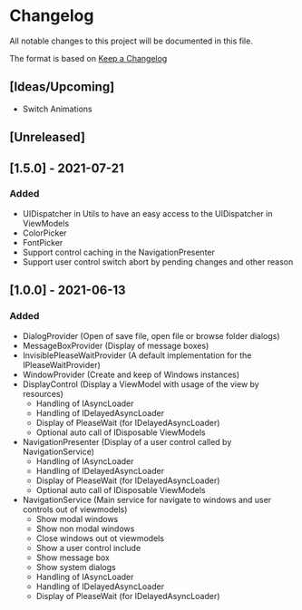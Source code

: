 # Changelog
All notable changes to this project will be documented in this file.

The format is based on [Keep a Changelog](https://keepachangelog.com/en/1.0.0/)

## [Ideas/Upcoming]
* Switch Animations

## [Unreleased]

## [1.5.0] - 2021-07-21
### Added
* UIDispatcher in Utils to have an easy access to the UIDispatcher in ViewModels
* ColorPicker
* FontPicker
* Support control caching in the NavigationPresenter
* Support user control switch abort by pending changes and other reason

## [1.0.0] - 2021-06-13
### Added
* DialogProvider (Open of save file, open file or browse folder dialogs)
* MessageBoxProvider (Display of message boxes)
* InvisiblePleaseWaitProvider (A default implementation for the IPleaseWaitProvider)
* WindowProvider (Create and keep of Windows instances)
* DisplayControl (Display a ViewModel with usage of the view by resources)  
  * Handling of IAsyncLoader
  * Handling of IDelayedAsyncLoader
  * Display of PleaseWait (for IDelayedAsyncLoader)
  * Optional auto call of IDisposable ViewModels
* NavigationPresenter (Display of a user control called by NavigationService)
  * Handling of IAsyncLoader
  * Handling of IDelayedAsyncLoader
  * Display of PleaseWait (for IDelayedAsyncLoader)
  * Optional auto call of IDisposable ViewModels
* NavigationService (Main service for navigate to windows and user controls out of viewmodels)
  * Show modal windows
  * Show non modal windows
  * Close windows out ot viewmodels
  * Show a user control include
  * Show message box
  * Show system dialogs
  * Handling of IAsyncLoader
  * Handling of IDelayedAsyncLoader
  * Display of PleaseWait (for IDelayedAsyncLoader)
  